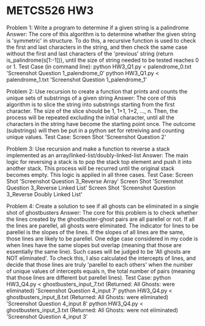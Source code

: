 # METCS526 HW3

Problem 1: Write a program to determine if a given string is a palindrome
Answer: 
    The core of this algorithm is to determine whether the given string is 'symmetric' in structure. To do this, a recursive function is used to check the first and last characters in the string, and then check the same case without the first and last characters of the 'previous' string (return is_palindrome(s[1:-1])), until the size of string needed to be tested reaches 0 or 1. 
Test Case (in command line):
    python HW3_Q1.py < palendrome_0.txt 'Screenshot Question 1_palendrome_0'
    python HW3_Q1.py < palendrome_1.txt 'Screenshot Question 1_palendrome_1'


Problem 2: Use recursion to create a function that prints and counts the unique sets of substrings of a given string
Answer:
    The core of this algorithm is to slice the string into substrings starting from the first character. The size of the slice should be 1, 1+1, 1+2, ..., n. Then, the process will be repeated excluding the initial character, until all the characters in the string have become the starting point once. The outcome (substrings) will then be put in a python set for retreiving and counting unique values.
Test Case: 
    Screen Shot 'Screenshot Question 2'

Problem 3: Use recursion and make a function to reverse a stack implemented as an array/linked-list/doubly-linked-list
Answer:
    The main logic for reversing a stack is to pop the stack top element and push it into another stack. This process will be recurred until the original stack becomes empty. This logic is applied in all three cases.
Test Case: 
    Screen Shot 'Screenshot Question 3_Reverse Array'
    Screen Shot 'Screenshot Question 3_Reverse Linked List'
    Screen Shot 'Screenshot Question 3_Reverse Doubly Linked List'

Problem 4: Create a solution to see if all ghosts can be eliminated in a single shot of ghostbusters
Answer:
    The core for this problem is to check whether the lines created by the ghostbuster-ghost pairs are all parellel or not. If all the lines are parellel, all ghosts were eliminated. The indicator for lines to be parellel is the slopes of the lines. If the slopes of all lines are the same, those lines are likely to be parellel. One edge case considered in my code is when lines have the same slopes but overlap (meaning that those are essentially the same line). Such cases will be judged to be 'All ghosts are NOT eliminated'. To check this, I also calculated the intercepts of lines, and decide that those lines are truly 'parellel to each others' when the number of unique values of intercepts equals n, the total number of pairs (meaning that those lines are different but parellel lines).
Test Case:
    python HW3_Q4.py < ghostbusters_input_7.txt (Returned: All Ghosts: were eliminated) 'Screenshot Question 4_input 7'
    python HW3_Q4.py < ghostbusters_input_8.txt (Returned: All Ghosts: were eliminated) 'Screenshot Question 4_input 8'
    python HW3_Q4.py < ghostbusters_input_3.txt (Returned: All Ghosts: were not eliminated) 'Screenshot Question 4_input 3'